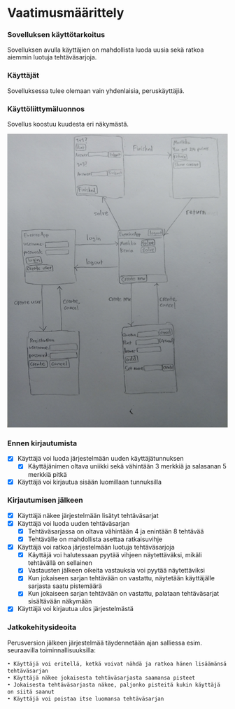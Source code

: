 # **Vaatimusmäärittely**

### **Sovelluksen käyttötarkoitus**
Sovelluksen avulla käyttäjien on mahdollista luoda uusia sekä ratkoa aiemmin luotuja tehtäväsarjoja.

### **Käyttäjät**
Sovelluksessa tulee olemaan vain yhdenlaisia, peruskäyttäjiä.

### **Käyttöliittymäluonnos**
Sovellus koostuu kuudesta eri näkymästä.

![Käyttöliittymäkaavio](https://github.com/nettivastaava/ot-harjoitustyo/blob/master/Tehtavageneraattori/dokumentaatio/kuvat/kayttoliittymakaavio.jpg)

### **Ennen kirjautumista**
   - [x] Käyttäjä voi luoda järjestelmään uuden käyttäjätunnuksen
      - [x] Käyttäjänimen oltava uniikki sekä vähintään 3 merkkiä ja salasanan 5 merkkiä pitkä
   - [x] Käyttäjä voi kirjautua sisään luomillaan tunnuksilla

### **Kirjautumisen jälkeen**
   - [x] Käyttäjä näkee järjestelmään lisätyt tehtäväsarjat
   - [x] Käyttäjä voi luoda uuden tehtäväsarjan
       - [x] Tehtäväsarjassa on oltava vähintään 4 ja enintään 8 tehtävää
       - [x] Tehtävälle on mahdollista asettaa ratkaisuvihje
   - [x] Käyttäjä voi ratkoa järjestelmään luotuja tehtäväsarjoja
       - [x] Käyttäjä voi halutessaan pyytää vihjeen näytettäväksi, mikäli tehtävällä on sellainen
       - [x] Vastausten jälkeen oikeita vastauksia voi pyytää näytettäviksi
       - [x] Kun jokaiseen sarjan tehtävään on vastattu, näytetään käyttäjälle sarjasta saatu pistemäärä
       - [x] Kun jokaiseen sarjan tehtävään on vastattu, palataan tehtäväsarjat sisältävään näkymään
   - [x] Käyttäjä voi kirjautua ulos järjestelmästä
      
### **Jatkokehitysideoita**
Perusversion jälkeen järjestelmää täydennetään ajan salliessa esim. seuraavilla toiminnallisuuksilla:

    • Käyttäjä voi eritellä, ketkä voivat nähdä ja ratkoa hänen lisäämänsä tehtäväsarjan
    • Käyttäjä näkee jokaisesta tehtäväsarjasta saamansa pisteet
    • Jokaisesta tehtäväsarjasta näkee, paljonko pisteitä kukin käyttäjä on siitä saanut
    • Käyttäjä voi poistaa itse luomansa tehtäväsarjan
